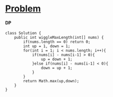 # [Problem](https://leetcode.com/problems/wiggle-subsequence/)

#### DP
````
class Solution {
    public int wiggleMaxLength(int[] nums) {
        if(nums.length == 0) return 0;
        int up = 1, down = 1;
        for(int i = 1; i < nums.length; i++){
            if(nums[i] - nums[i-1] > 0){
                up = down + 1;
            }else if(nums[i] - nums[i-1] < 0){
                down = up + 1;
            }
        }
        return Math.max(up,down);
    }
}
````
